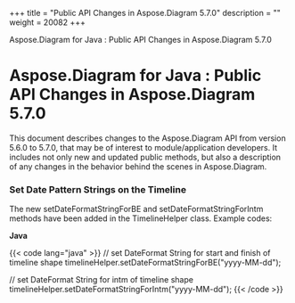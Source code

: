 +++
title = "Public API Changes in Aspose.Diagram 5.7.0" 
description = "" 
weight = 20082 
+++

Aspose.Diagram for Java : Public API Changes in Aspose.Diagram 5.7.0  

# Aspose.Diagram for Java : Public API Changes in Aspose.Diagram 5.7.0


This document describes changes to the Aspose.Diagram API from version 5.6.0 to 5.7.0, that may be of interest to module/application developers. It includes not only new and updated public methods, but also a description of any changes in the behavior behind the scenes in Aspose.Diagram. 

### Set Date Pattern Strings on the Timeline

The new setDateFormatStringForBE and setDateFormatStringForIntm methods have been added in the TimelineHelper class. Example codes:

**Java**

{{< code lang="java" >}}
// set DateFormat String for start and finish of timeline shape
timelineHelper.setDateFormatStringForBE("yyyy-MM-dd");

// set DateFormat String for intm of timeline shape
timelineHelper.setDateFormatStringForIntm("yyyy-MM-dd");
{{< /code >}}

